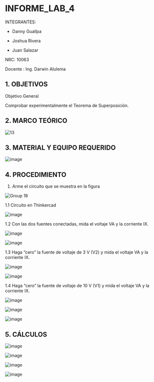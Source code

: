 # INFORME_LAB_4

INTEGRANTES:

* Danny Guallpa

* Joshua Rivera

* Juan Salazar

NRC: 10063

Docente : Ing. Darwin Alulema

## 1. OBJETIVOS

Objetivo General

Comprobar experimentalmente el Teorema de Superposición.

## 2. MARCO TEÓRICO

![13](https://user-images.githubusercontent.com/116693260/208801449-23dd1c76-46e6-4e97-a516-d988592d4101.jpg)

## 3. MATERIAL Y EQUIPO REQUERIDO

![image](https://user-images.githubusercontent.com/116693260/208801618-45eeae71-89a0-4905-8246-b9b92029c489.png)
 
 ## 4. PROCEDIMIENTO
 
  1. Arme el circuito que se muestra en la figura

![Group 18](https://user-images.githubusercontent.com/116693260/208802821-6063e592-7bfe-43aa-9bba-f3eaee7a4505.png)

  1.1 Circuito en Thinkercad
  
 ![image](https://user-images.githubusercontent.com/116693260/208803524-a3411f6c-a04f-45a7-9b59-f4c825094235.png)

  1.2 Con las dos fuentes conectadas, mida el voltaje VA y la corriente IX.

 ![image](https://user-images.githubusercontent.com/116693260/208803926-d8add2ae-7542-4b96-b4fb-e55874418254.png)
 
 ![image](https://user-images.githubusercontent.com/116693260/208804340-93a9508f-9653-424a-95a3-8c2326491f08.png)
 
  1.3 Haga “cero” la fuente de voltaje de 3 V (V2) y mida el voltaje VA y la corriente IX.

 ![image](https://user-images.githubusercontent.com/116693260/208811434-23f6013b-a978-47ea-9578-5abf4a07bc27.png)
 
 ![image](https://user-images.githubusercontent.com/116693260/208811730-33acf2cc-97fe-454d-99d9-0e88163b87ea.png)
 
  1.4 Haga “cero” la fuente de voltaje de 10 V (V1) y mida el voltaje VA y la corriente IX.
 
 ![image](https://user-images.githubusercontent.com/116693260/208812576-39f99651-2e99-4b90-91ea-b2a8667f8d2e.png)

 ![image](https://user-images.githubusercontent.com/116693260/208813608-d23432ba-51e4-490b-891e-abe5b2903806.png)

 ![image](https://user-images.githubusercontent.com/116693260/208826511-b77c5838-c036-4aec-907b-ea53f4dd324d.png)

## 5. CÁLCULOS

 ![image](https://user-images.githubusercontent.com/116693260/208828271-e99b9409-e51e-4956-8558-5ca8d1e89ff8.png)

 ![image](https://user-images.githubusercontent.com/116693260/208827699-8f8fce5b-a2d1-4598-b3d1-5a65efdd6796.png)

 ![image](https://user-images.githubusercontent.com/116693260/208827738-aac48921-2a33-4687-9a77-4b099dd97951.png)

 ![image](https://user-images.githubusercontent.com/116693260/208827826-2ae32880-0785-45a4-a120-cce87ca1f841.png)

